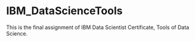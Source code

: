 # IBM_DataScienceTools
This is the final assignment of IBM Data Scientist Certificate, Tools of Data Science. 
